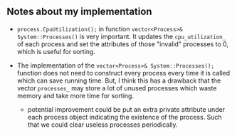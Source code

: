 ## Notes about my implementation
* `process.CpuUtilization();` in function `vector<Process>& System::Processes()` is very important. It updates the `cpu_utilization_` of each process and set the attributes of those "invalid" processes to 0, which is useful for sorting.

* The implementation of the `vector<Process>& System::Processes();` function does not need to construct every process every time it is called which can save running time. But, I think this has a drawback that the vector `processes_` may store a lot of unused processes which waste memory and take more time for sorting. 
  * potential improvement could be put an extra private attribute under each process object indicating the existence of the process. Such that we could clear useless processes periodically.